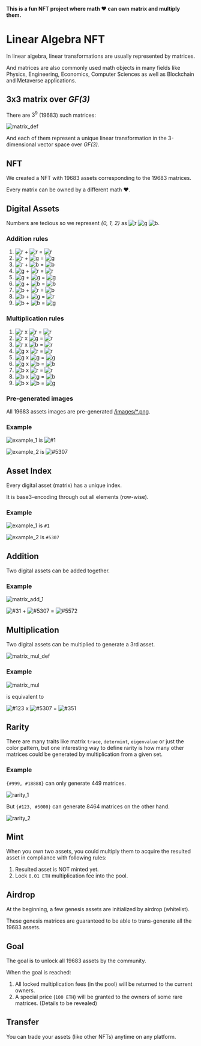 
**This is a fun NFT project where math ❤️ can own matrix and multiply them.**

# Linear Algebra NFT

In linear algebra, linear transformations are usually represented by matrices.

And matrices are also commonly used math objects in many fields like Physics, Engineering, Economics, Computer Sciences as well as Blockchain and Metaverse applications.

## 3x3 matrix over *GF(3)*

There are $3^9$ (19683) such matrices:

![matrix_def](doc/matrix_def.png)

And each of them represent a unique linear transformation in the 3-dimensional vector space over *GF(3)*.

## NFT

We created a NFT with 19683 assets corresponding to the 19683 matrices.

Every matrix can be owned by a different math ❤️.

## Digital Assets

Numbers are tedious so we represent *{0, 1, 2}* as ![r](doc/red.jpg) ![g](doc/green.jpg) ![b](doc/blue.jpg).

### Addition rules

1. ![r](doc/red.jpg) + ![r](doc/red.jpg) = ![r](doc/red.jpg)
2. ![r](doc/red.jpg) + ![g](doc/green.jpg) = ![g](doc/green.jpg)
3. ![r](doc/red.jpg) + ![b](doc/blue.jpg) = ![b](doc/blue.jpg)
4. ![g](doc/green.jpg) + ![r](doc/red.jpg) = ![r](doc/red.jpg)
5. ![g](doc/green.jpg) + ![g](doc/green.jpg) = ![g](doc/green.jpg)
6. ![g](doc/green.jpg) + ![b](doc/blue.jpg) = ![b](doc/blue.jpg)
7. ![b](doc/blue.jpg) + ![r](doc/red.jpg) = ![b](doc/blue.jpg)
8. ![b](doc/blue.jpg) + ![g](doc/green.jpg) = ![r](doc/red.jpg)
9. ![b](doc/blue.jpg) + ![b](doc/blue.jpg) = ![g](doc/green.jpg)

### Multiplication rules

1. ![r](doc/red.jpg) x ![r](doc/red.jpg) = ![r](doc/red.jpg)
2. ![r](doc/red.jpg) x ![g](doc/green.jpg) = ![r](doc/red.jpg)
3. ![r](doc/red.jpg) x ![b](doc/blue.jpg) = ![r](doc/red.jpg)
4. ![g](doc/green.jpg) x ![r](doc/red.jpg) = ![r](doc/red.jpg)
5. ![g](doc/green.jpg) x ![g](doc/green.jpg) = ![g](doc/green.jpg)
6. ![g](doc/green.jpg) x ![b](doc/blue.jpg) = ![b](doc/blue.jpg)
7. ![b](doc/blue.jpg) x ![r](doc/red.jpg) = ![r](doc/red.jpg)
8. ![b](doc/blue.jpg) x ![g](doc/green.jpg) = ![b](doc/blue.jpg)
9. ![b](doc/blue.jpg) x ![b](doc/blue.jpg) = ![g](doc/green.jpg)

### Pre-generated images

All 19683 assets images are pre-generated [/images/*.png](/images/).

### Example

![example_1](doc/example_1.png) is ![#1](images/1.png)

![example_2](doc/example_2.png) is ![#5307](images/5307.png)

## Asset Index

Every digital asset (matrix) has a unique index.

It is base3-encoding through out all elements (row-wise).

### Example

![example_1](doc/example_1.png) is `#1`
 
![example_2](doc/example_2.png) is `#5307` 


## Addition

Two digital assets can be added together.

### Example

![matrix_add_1](doc/matrix_add_1.png)

![#31](images/31.png) + ![#5307](images/5307.png) = ![#5572](images/5572.png)

## Multiplication

Two digital assets can be multiplied to generate a 3rd asset. 

![matrix_mul_def](doc/matrix_mul_def.png)

### Example

![matrix_mul](doc/matrix_mul.png)

is equivalent to 

![#123](images/123.png) x ![#5307](images/5307.png) = ![#351](images/351.png)

## Rarity

There are many traits like matrix `trace`, `determint`, `eigenvalue` or just the color pattern, but one interesting way to define rarity is how many other matrices could be generated by multiplication from a given set.

### Example

`{#999, #18888}` can only generate 449 matrices.

![rarity_1](doc/rarity_1.png)

But `{#123, #5000}` can generate 8464 matrices on the other hand.

![rarity_2](doc/rarity_2.png)

## Mint

When you own two assets, you could multiply them to acquire the resulted asset in compliance with following rules:

1. Resulted asset is NOT minted yet. 
2. Lock `0.01 ETH` multiplication fee into the pool.


## Airdrop

At the beginning, a few genesis assets are initialized by airdrop (whitelist).

These genesis matrices are guaranteed to be able to trans-generate all the 19683 assets.

## Goal

The goal is to unlock all 19683 assets by the community.

When the goal is reached:

1. All locked multiplication fees (in the pool) will be returned to the current owners.
2. A special price (`100 ETH`) will be granted to the owners of some rare matrices. (Details to be revealed)


## Transfer

You can trade your assets (like other NFTs) anytime on any platform. 